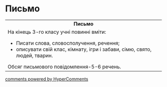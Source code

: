 <div id="hypercomments_widget" class="js-hypercomments-widget invisible"></div>

# Письмо

<table>
  <tr>
    <td align="center"><b>Письмо</b></td>
  </tr>
<td style="vertical-align:top !important;">
На кінець 3-го класу учні повинні вміти:
<ul>
<li>Писати слова, словосполучення, речення;</li>
<li>описувати свій клас, кімнату, ігри і  забави, сімю, свято, людей, тварин.</li>
</ul>
Обсяг  письмового повідомлення-5-6 речень.<br>
</td>
</table>

<div class="js-hypercomments-container">
    <a href="http://hypercomments.com" class="hc-link" title="comments widget">comments powered by HyperComments</a>
</div>